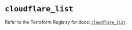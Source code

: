 # `cloudflare_list`

Refer to the Terraform Registry for docs: [`cloudflare_list`](https://registry.terraform.io/providers/cloudflare/cloudflare/4.46.0/docs/resources/list).
